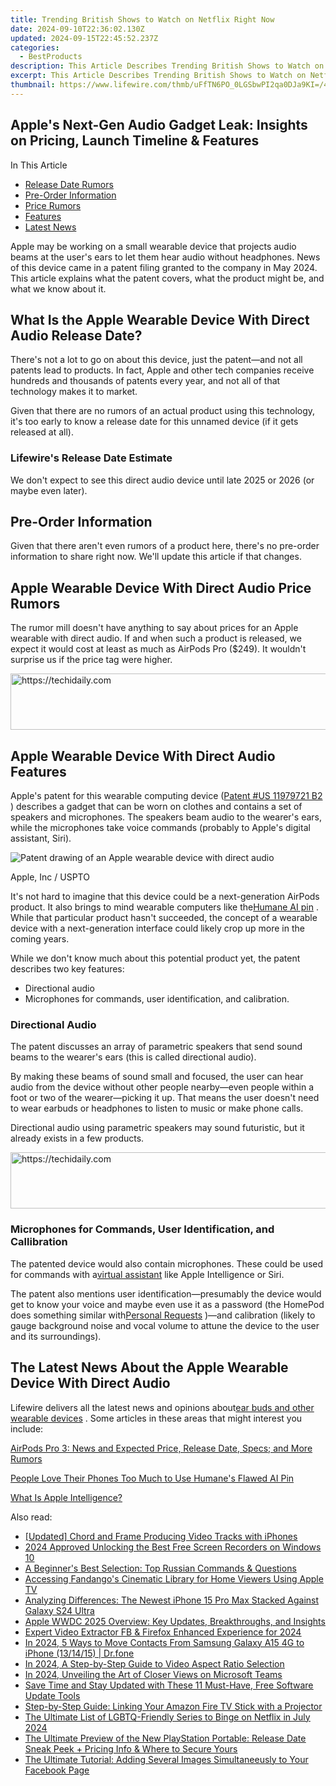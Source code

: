 ```yaml
---
title: Trending British Shows to Watch on Netflix Right Now
date: 2024-09-10T22:36:02.130Z
updated: 2024-09-15T22:45:52.237Z
categories:
  - BestProducts
description: This Article Describes Trending British Shows to Watch on Netflix Right Now
excerpt: This Article Describes Trending British Shows to Watch on Netflix Right Now
thumbnail: https://www.lifewire.com/thmb/uFfTN6PO_0LGSbwPI2qa0DJa9KI=/400x300/filters:no_upscale():max_bytes(150000):strip_icc():format(webp)/british-baking-show-14aa4023f7c141d3b75a78a6ce508d97.jpg
---
```


## Apple's Next-Gen Audio Gadget Leak: Insights on Pricing, Launch Timeline & Features

 In This Article

* [Release Date Rumors](https://www.lifewire.com/#toc-what-is-the-apple-wearable-device-with-direct-audio-release-date)
* [Pre-Order Information](https://www.lifewire.com/#toc-pre-order-information)
* [Price Rumors](https://www.lifewire.com/#toc-apple-wearable-device-with-direct-audio-price-rumors)
* [Features](https://www.lifewire.com/#toc-apple-wearable-device-with-direct-audio-features)
* [Latest News](https://www.lifewire.com/#toc-the-latest-news-about-the-apple-wearable-device-with-direct-audio)

 Apple may be working on a small wearable device that projects audio beams at the user's ears to let them hear audio without headphones. News of this device came in a patent filing granted to the company in May 2024\. This article explains what the patent covers, what the product might be, and what we know about it.

## What Is the Apple Wearable Device With Direct Audio Release Date?

 There's not a lot to go on about this device, just the patent—and not all patents lead to products. In fact, Apple and other tech companies receive hundreds and thousands of patents every year, and not all of that technology makes it to market.

 Given that there are no rumors of an actual product using this technology, it's too early to know a release date for this unnamed device (if it gets released at all).

### Lifewire's Release Date Estimate

 We don't expect to see this direct audio device until late 2025 or 2026 (or maybe even later).

## Pre-Order Information

 Given that there aren't even rumors of a product here, there's no pre-order information to share right now. We'll update this article if that changes.

## Apple Wearable Device With Direct Audio Price Rumors

 The rumor mill doesn't have anything to say about prices for an Apple wearable with direct audio. If and when such a product is released, we expect it would cost at least as much as AirPods Pro ($249). It wouldn't surprise us if the price tag were higher.

<!-- affiliate ads begin -->
<a href="https://appsumo.8odi.net/c/5597632/2129741/7443" target="_top" id="2129741">
  <img src="//a.impactradius-go.com/display-ad/7443-2129741" border="0" alt="https://techidaily.com" width="728" height="90"/>
</a>
<img height="0" width="0" src="https://appsumo.8odi.net/i/5597632/2129741/7443" style="position:absolute;visibility:hidden;" border="0" />
<!-- affiliate ads end -->

## Apple Wearable Device With Direct Audio Features

 Apple's patent for this wearable computing device ([Patent #US 11979721 B2](https://ppubs.uspto.gov/dirsearch-public/print/downloadPdf/11979721) ) describes a gadget that can be worn on clothes and contains a set of speakers and microphones. The speakers beam audio to the wearer's ears, while the microphones take voice commands (probably to Apple's digital assistant, Siri).

![Patent drawing of an Apple wearable device with direct audio](https://www.lifewire.com/thmb/bpw_abDVlHe6Q57SQBo0eDLP8K8=/960x0/filters:no_upscale():max_bytes(200000):strip_icc():format(webp)/apple-wearable-audio-device-e517a826f13a414dbecdc3bca50d826b.jpg)

Apple, Inc / USPTO

 It's not hard to imagine that this device could be a next-generation AirPods product. It also brings to mind wearable computers like the[Humane AI pin](https://www.theverge.com/24126502/humane-ai-pin-review) . While that particular product hasn't succeeded, the concept of a wearable device with a next-generation interface could likely crop up more in the coming years.

 While we don't know much about this potential product yet, the patent describes two key features:  

* Directional audio
* Microphones for commands, user identification, and calibration.

### Directional Audio

 The patent discusses an array of parametric speakers that send sound beams to the wearer's ears (this is called directional audio).

 By making these beams of sound small and focused, the user can hear audio from the device without other people nearby—even people within a foot or two of the wearer—picking it up. That means the user doesn't need to wear earbuds or headphones to listen to music or make phone calls.

 Directional audio using parametric speakers may sound futuristic, but it already exists in a few products.  

<!-- affiliate ads begin -->
<a href="https://unicoeye.pxf.io/c/5597632/2134233/18498" target="_top" id="2134233">
  <img src="//a.impactradius-go.com/display-ad/18498-2134233" border="0" alt="https://techidaily.com" width="728" height="90"/>
</a>
<img height="0" width="0" src="https://unicoeye.pxf.io/i/5597632/2134233/18498" style="position:absolute;visibility:hidden;" border="0" />
<!-- affiliate ads end -->

### Microphones for Commands, User Identification, and Callibration

 The patented device would also contain microphones. These could be used for commands with a[virtual assistant](https://www.lifewire.com/virtual-assistants-4138533) like Apple Intelligence or Siri.

 The patent also mentions user identification—presumably the device would get to know your voice and maybe even use it as a password (the HomePod does something similar with[Personal Requests](https://www.lifewire.com/how-to-set-up-apple-homepod-4800071) )—and calibration (likely to gauge background noise and vocal volume to attune the device to the user and its surroundings).

## The Latest News About the Apple Wearable Device With Direct Audio

 Lifewire delivers all the latest news and opinions about[ear buds and other wearable devices](https://www.lifewire.com/smart-home-connected-life-news-4797031) . Some articles in these areas that might interest you include:

[AirPods Pro 3: News and Expected Price, Release Date, Specs; and More Rumors](https://www.lifewire.com/airpods-pro-3-8640919)

[People Love Their Phones Too Much to Use Humane's Flawed AI Pin](https://www.lifewire.com/humane-ai-pin-flawed-8631377)

[What Is Apple Intelligence?](https://www.lifewire.com/what-is-apple-gpt-7571221)

<ins class="adsbygoogle"
     style="display:block"
     data-ad-format="autorelaxed"
     data-ad-client="ca-pub-7571918770474297"
     data-ad-slot="1223367746"></ins>

<ins class="adsbygoogle"
     style="display:block"
     data-ad-client="ca-pub-7571918770474297"
     data-ad-slot="8358498916"
     data-ad-format="auto"
     data-full-width-responsive="true"></ins>

<span class="atpl-alsoreadstyle">Also read:</span>
<div><ul>
<li><a href="https://extra-resources.techidaily.com/updated-chord-and-frame-producing-video-tracks-with-iphones/"><u>[Updated] Chord and Frame Producing Video Tracks with iPhones</u></a></li>
<li><a href="https://some-skills.techidaily.com/2024-approved-unlocking-the-best-free-screen-recorders-on-windows-10/"><u>2024 Approved Unlocking the Best Free Screen Recorders on Windows 10</u></a></li>
<li><a href="https://mondly-stories.techidaily.com/a-beginners-best-selection-top-russian-commands-and-questions/"><u>A Beginner's Best Selection: Top Russian Commands & Questions</u></a></li>
<li><a href="https://tech-renaissance.techidaily.com/accessing-fandangos-cinematic-library-for-home-viewers-using-apple-tv/"><u>Accessing Fandango's Cinematic Library for Home Viewers Using Apple TV</u></a></li>
<li><a href="https://tech-renaissance.techidaily.com/analyzing-differences-the-newest-iphone-15-pro-max-stacked-against-galaxy-s24-ultra/"><u>Analyzing Differences: The Newest iPhone 15 Pro Max Stacked Against Galaxy S24 Ultra</u></a></li>
<li><a href="https://tech-renaissance.techidaily.com/apple-wwdc-2025-overview-key-updates-breakthroughs-and-insights/"><u>Apple WWDC 2025 Overview: Key Updates, Breakthroughs, and Insights</u></a></li>
<li><a href="https://facebook-video-content.techidaily.com/expert-video-extractor-fb-and-firefox-enhanced-experience-for-2024/"><u>Expert Video Extractor FB & Firefox Enhanced Experience for 2024</u></a></li>
<li><a href="https://android-transfer.techidaily.com/in-2024-5-ways-to-move-contacts-from-samsung-galaxy-a15-4g-to-iphone-131415-drfone-by-drfone-transfer-from-android-transfer-from-android/"><u>In 2024, 5 Ways to Move Contacts From Samsung Galaxy A15 4G to iPhone (13/14/15) | Dr.fone</u></a></li>
<li><a href="https://extra-lessons.techidaily.com/in-2024-a-step-by-step-guide-to-video-aspect-ratio-selection/"><u>In 2024, A Step-by-Step Guide to Video Aspect Ratio Selection</u></a></li>
<li><a href="https://some-approaches.techidaily.com/in-2024-unveiling-the-art-of-closer-views-on-microsoft-teams/"><u>In 2024, Unveiling the Art of Closer Views on Microsoft Teams</u></a></li>
<li><a href="https://tech-renaissance.techidaily.com/save-time-and-stay-updated-with-these-11-must-have-free-software-update-tools/"><u>Save Time and Stay Updated with These 11 Must-Have, Free Software Update Tools</u></a></li>
<li><a href="https://tech-renaissance.techidaily.com/step-by-step-guide-linking-your-amazon-fire-tv-stick-with-a-projector/"><u>Step-by-Step Guide: Linking Your Amazon Fire TV Stick with a Projector</u></a></li>
<li><a href="https://techno-recovery.techidaily.com/the-ultimate-list-of-lgbtq-friendly-series-to-binge-on-netflix-in-july-2024/"><u>The Ultimate List of LGBTQ-Friendly Series to Binge on Netflix in July 2024</u></a></li>
<li><a href="https://tech-renaissance.techidaily.com/the-ultimate-preview-of-the-new-playstation-portable-release-date-sneak-peek-plus-pricing-info-and-where-to-secure-yours/"><u>The Ultimate Preview of the New PlayStation Portable: Release Date Sneak Peek + Pricing Info & Where to Secure Yours</u></a></li>
<li><a href="https://tech-renaissance.techidaily.com/the-ultimate-tutorial-adding-several-images-simultaneeusly-to-your-facebook-page/"><u>The Ultimate Tutorial: Adding Several Images Simultaneeusly to Your Facebook Page</u></a></li>
</ul></div>

